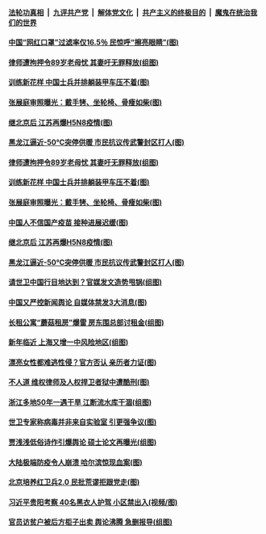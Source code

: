 ####  [法轮功真相](../../../../basic/blob/master/README.md?t=02080302) &nbsp;|&nbsp; [九评共产党](../../../../9ping.md/blob/master/README.md?t=02080302) &nbsp;|&nbsp; [解体党文化](../../../../jtdwh.md/blob/master/README.md?t=02080302)  &nbsp;|&nbsp; [共产主义的终极目的](../../../../gczydzjmd.md/blob/master/README.md?t=02080302) &nbsp;|&nbsp; [魔鬼在统治我们的世界](../../../../mgztzwmdsj.md/blob/master/README.md?t=02080302) 

#### [中国“网红口罩”过滤率仅16.5％ 民惊呼“擦亮眼睛”(图)](../pages/p1/961771.md?t=02080302) 

#### [律师遭拘押令89岁老母忧 其妻吁无罪释放(组图)](../pages/p1/961740.md?t=02080302) 

#### [训练新花样 中国士兵并排躺装甲车压不着(图)](../pages/p1/961728.md?t=02080302) 

#### [张展庭审照曝光：戴手铐、坐轮椅、骨瘦如柴(图)](../pages/p1/961708.md?t=02080302) 

#### [继北京后 江苏再爆H5N8疫情(图)](../pages/p1/961703.md?t=02080302) 

#### [黑龙江逼近-50℃突停供暖 市民抗议传武警封区打人(图)](../pages/p1/961692.md?t=02080302) 

#### [律师遭拘押令89岁老母忧 其妻吁无罪释放(组图)](../pages/p1/961740.md?t=02080302) 

#### [训练新花样 中国士兵并排躺装甲车压不着(图)](../pages/p1/961728.md?t=02080302) 

#### [张展庭审照曝光：戴手铐、坐轮椅、骨瘦如柴(图)](../pages/p1/961708.md?t=02080302) 

#### [中国人不信国产疫苗 接种进展迟缓(图)](../pages/p1/961713.md?t=02080302) 

#### [继北京后 江苏再爆H5N8疫情(图)](../pages/p1/961703.md?t=02080302) 

#### [黑龙江逼近-50℃突停供暖 市民抗议传武警封区打人(图)](../pages/p1/961692.md?t=02080302) 

#### [请世卫中国行目地达到？官媒发文造势甩锅(组图)](../pages/p1/961600.md?t=02080302) 

#### [中国又严控新闻舆论 自媒体禁发3大消息(图)](../pages/p1/961629.md?t=02080302) 


#### [长租公寓“蘑菇租房”爆雷 房东围总部讨租金(组图)](../pages/p1/961608.md?t=02080302) 

#### [新年临近 上海又增一中风险地区(组图)](../pages/p1/961595.md?t=02080302) 

#### [漂亮女性都难逃性侵？官方否认 亲历者力证(图)](../pages/p1/961549.md?t=02080302) 

#### [不人道 维权律师及人权捍卫者狱中遭酷刑(图)](../pages/p1/961537.md?t=02080302) 

#### [浙江多地50年一遇干旱 江断流水库干涸(组图)](../pages/p1/961535.md?t=02080302) 

#### [世卫专家称病毒并非来自实验室 引更强争议(图)](../pages/p1/961512.md?t=02080302) 

#### [贾浅浅低俗诗作引爆舆论 硕士论文再曝光(组图)](../pages/p1/961495.md?t=02080302) 

#### [大陆极端防疫令人崩溃 哈尔滨惊现血案(图)](../pages/p1/961505.md?t=02080302) 

#### [北京培养红卫兵2.0 民批荒谬拒跟党走(图)](../pages/p1/961447.md?t=02080302) 

#### [习近平贵阳考察 40名黑衣人护驾 小区禁出入(视频/图)](../pages/p1/961465.md?t=02080302) 

#### [官员访贫户被后方柜子出卖 舆论沸腾 急删报导(组图)](../pages/p1/961459.md?t=02080302) 

